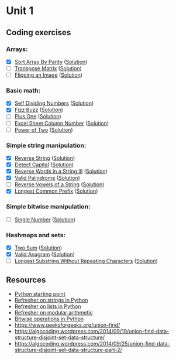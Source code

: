 # Unit 1
## Coding exercises
### Arrays:
- [x] [Sort Array By Parity](https://leetcode.com/problems/sort-array-by-parity) ([Solution](sort-array-by-parity.py))
- [ ] [Transpose Matrix](https://leetcode.com/problems/transpose-matrix) ([Solution](transpose-matrix.py))
- [ ] [Flipping an Image](https://leetcode.com/problems/flipping-an-image) ([Solution](flipping-an-image.py))

### Basic math:
- [x] [Self Dividing Numbers](https://leetcode.com/problems/self-dividing-numbers) ([Solution](self-dividing-numbers.py))
- [x] [Fizz Buzz](https://leetcode.com/problems/fizz-buzz) ([Solution](fizz-buzz.py))
- [ ] [Plus One](https://leetcode.com/problems/plus-one) ([Solution](plus-one.py))
- [ ] [Excel Sheet Column Number](https://leetcode.com/problems/excel-sheet-column-number) ([Solution](excel-sheet-column-number.py))
- [ ] [Power of Two](https://leetcode.com/problems/power-of-two) ([Solution](power-of-two.py))

### Simple string manipulation:
- [x] [Reverse String](https://leetcode.com/problems/reverse-string) ([Solution](reverse-string.py))
- [x] [Detect Capital](https://leetcode.com/problems/detect-capital) ([Solution](detect-capital.py))
- [x] [Reverse Words in a String III](https://leetcode.com/problems/reverse-words-in-a-string-iii) ([Solution](reverse-words-in-a-string-iii.py))
- [x] [Valid Palindrome](https://leetcode.com/problems/valid-palindrome) ([Solution](valid-palindrome.py))
- [ ] [Reverse Vowels of a String](https://leetcode.com/problems/reverse-vowels-of-a-string) ([Solution](reverse-vowels-of-a-string.py))
- [x] [Longest Common Prefix](https://leetcode.com/problems/longest-common-prefix) ([Solution](longest-common-prefix.py))

### Simple bitwise manipulation:
- [ ] [Single Number](https://leetcode.com/problems/single-number) ([Solution](single-number.py))

### Hashmaps and sets:
- [x] [Two Sum](https://leetcode.com/problems/two-sum/) ([Solution](two-sum.py))
- [x] [Valid Anagram](https://leetcode.com/problems/valid-anagram/) ([Solution](valid-anagram.py))
- [ ] [Longest Substring Without Repeating Characters](https://leetcode.com/problems/longest-substring-without-repeating-characters/) ([Solution](longest-substring-without-repeating-characters.py))

## Resources
- [Python starting point](https://www.learnpython.org)
- [Refresher on strings in Python](https://developers.google.com/edu/python/strings)
- [Refresher on lists in Python](https://developers.google.com/edu/python/lists)
- [Refresher on modular arithmetic](https://www.khanacademy.org/computing/computer-science/cryptography/modarithmetic/a/what-is-modular-arithmetic)
- [Bitwise operations in Python](https://wiki.python.org/moin/BitwiseOperators)
- https://www.geeksforgeeks.org/union-find/
- https://algocoding.wordpress.com/2014/09/19/union-find-data-structure-disjoint-set-data-structure/
- https://algocoding.wordpress.com/2014/09/25/union-find-data-structure-disjoint-set-data-structure-part-2/
